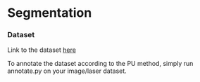 # Segmentation






















### Dataset

Link to the dataset [here](https://drive.google.com/file/d/1wcLF58ZggKeVET9KymGn5bmUbCdfN2Oo/view?usp=share_link)

To annotate the dataset according to the PU method, simply run annotate.py on your image/laser dataset.
